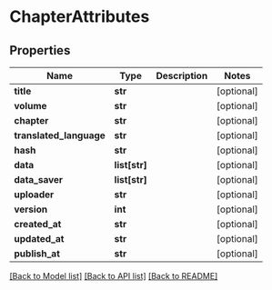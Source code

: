 # ChapterAttributes

## Properties
Name | Type | Description | Notes
------------ | ------------- | ------------- | -------------
**title** | **str** |  | [optional] 
**volume** | **str** |  | [optional] 
**chapter** | **str** |  | [optional] 
**translated_language** | **str** |  | [optional] 
**hash** | **str** |  | [optional] 
**data** | **list[str]** |  | [optional] 
**data_saver** | **list[str]** |  | [optional] 
**uploader** | **str** |  | [optional] 
**version** | **int** |  | [optional] 
**created_at** | **str** |  | [optional] 
**updated_at** | **str** |  | [optional] 
**publish_at** | **str** |  | [optional] 

[[Back to Model list]](../README.md#documentation-for-models) [[Back to API list]](../README.md#documentation-for-api-endpoints) [[Back to README]](../README.md)


